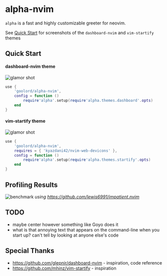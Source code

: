 # alpha-nvim
`alpha` is a fast and highly customizable greeter for neovim.

See [Quick Start](#quick-start) for screenshots of the `dashboard-nvim` and `vim-startify` themes

## Quick Start
#### dashboard-nvim theme
![glamor shot](https://user-images.githubusercontent.com/24906808/131895631-96810a64-b528-430d-b08b-6542c2dededa.png)
```lua
use {
    'goolord/alpha-nvim',
    config = function ()
        require'alpha'.setup(require'alpha.themes.dashboard'.opts)
    end
}
```

#### vim-startify theme
![glamor shot](https://user-images.githubusercontent.com/24906808/132074699-a837806e-f845-4779-8e82-5bd9b535b979.png)
```lua
use {
    'goolord/alpha-nvim',
    requires = { 'kyazdani42/nvim-web-devicons' },
    config = function ()
        require'alpha'.setup(require'alpha.themes.startify'.opts)
    end
}
```
## Profiling Results
![benchmark](https://user-images.githubusercontent.com/24906808/131830001-31523c86-fee2-4f90-b23d-4bd1e152a385.png)
*using https://github.com/lewis6991/impatient.nvim*

## TODO
- maybe center however something like Goyo does it
- what is that annoying text that appears on the command-line
  when you start up? can't tell by looking at anyone else's code

## Special Thanks
- https://github.com/glepnir/dashboard-nvim - inspiration, code reference
- https://github.com/mhinz/vim-startify     - inspiration
